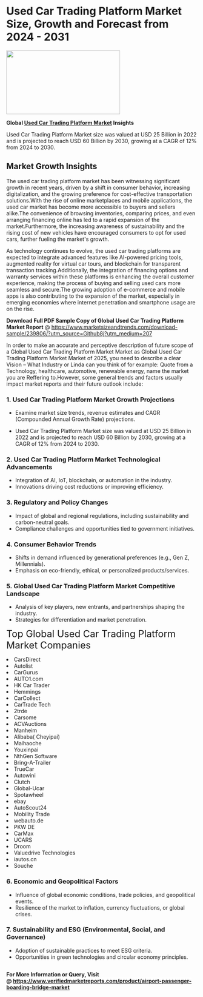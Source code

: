 <H1>Used Car Trading Platform Market Size, Growth and Forecast from 2024 - 2031</H1><img class="aligncenter size-medium wp-image-584254" src="https://thirdeyenews.in/wp-content/uploads/2024/09/Global-Market-Research-300x168.jpeg" alt="" width="300" height="168" /><p><strong>Global&nbsp;<a href="https://www.marketsizeandtrends.com/download-sample/239806/?utm_source=Github8j?utm_medium=207">Used Car Trading Platform Market</a> Insights</strong></p><p>Used Car Trading Platform Market size was valued at USD 25 Billion in 2022 and is projected to reach USD 60 Billion by 2030, growing at a CAGR of 12% from 2024 to 2030.</p><p><h2>Market Growth Insights</h2> <p>The used car trading platform market has been witnessing significant growth in recent years, driven by a shift in consumer behavior, increasing digitalization, and the growing preference for cost-effective transportation solutions.With the rise of online marketplaces and mobile applications, the used car market has become more accessible to buyers and sellers alike.The convenience of browsing inventories, comparing prices, and even arranging financing online has led to a rapid expansion of the market.Furthermore, the increasing awareness of sustainability and the rising cost of new vehicles have encouraged consumers to opt for used cars, further fueling the market's growth.</p> <p>As technology continues to evolve, the used car trading platforms are expected to integrate advanced features like AI-powered pricing tools, augmented reality for virtual car tours, and blockchain for transparent transaction tracking.Additionally, the integration of financing options and warranty services within these platforms is enhancing the overall customer experience, making the process of buying and selling used cars more seamless and secure.The growing adoption of e-commerce and mobile apps is also contributing to the expansion of the market, especially in emerging economies where internet penetration and smartphone usage are on the rise.</p> <p><span class=""><strong>Download Full PDF Sample Copy of Global Used Car Trading Platform Market Report</strong> @ <a href="https://www.marketsizeandtrends.com/download-sample/239806/?utm_source=Github8j?utm_medium=207" target="_blank">https://www.marketsizeandtrends.com/download-sample/239806/?utm_source=Github8j?utm_medium=207</a></span></p><p>In order to make an accurate and perceptive description of future scope of a Global&nbsp;Used Car Trading Platform Market Market as Global&nbsp;Used Car Trading Platform Market Market of 2025, you need to describe a clear Vision &ndash; What Industry or Linda can you think of for example: Quote from a Technology, healthcare, automotive, renewable energy, name the market you are Reffering to.However, some general trends and factors usually impact market reports and their future outlook include:</p><h3>1.&nbsp;<strong>Used Car Trading Platform Market Growth Projections</strong></h3><ul><li>Examine market size trends, revenue estimates and CAGR (Compounded Annual Growth Rate) projections.</li><li><p>Used Car Trading Platform Market size was valued at USD 25 Billion in 2022 and is projected to reach USD 60 Billion by 2030, growing at a CAGR of 12% from 2024 to 2030.</p></li></ul><h3>2.&nbsp;<strong>Used Car Trading Platform Market Technological Advancements</strong></h3><ul><li>Integration of AI, IoT, blockchain, or automation in the industry.</li><li>Innovations driving cost reductions or improving efficiency.</li></ul><h3>3.&nbsp;<strong>Regulatory and Policy Changes</strong></h3><ul><li>Impact of global and regional regulations, including sustainability and carbon-neutral goals.</li><li>Compliance challenges and opportunities tied to government initiatives.</li></ul><h3>4.&nbsp;<strong>Consumer Behavior Trends</strong></h3><ul><li>Shifts in demand influenced by generational preferences (e.g., Gen Z, Millennials).</li><li>Emphasis on eco-friendly, ethical, or personalized products/services.</li></ul><h3>5.&nbsp;<strong>Global Used Car Trading Platform Market Competitive Landscape</strong></h3><ul><li>Analysis of key players, new entrants, and partnerships shaping the industry.</li><li>Strategies for differentiation and market penetration.</li></ul><p data-pm-slice="1 1 []"><span style="color: inherit; font-family: inherit; font-size: 25px;">Top Global Used Car Trading Platform Market Companies</span></p><div class="" data-test-id=""><p><li>CarsDirect</li><li> Autolist</li><li> CarGurus</li><li> AUTO1.com</li><li> HK Car Trader</li><li> Hemmings</li><li> CarCollect</li><li> CarTrade Tech</li><li> 2trde</li><li> Carsome</li><li> ACVAuctions</li><li> Manheim</li><li> Alibaba( Cheyipai)</li><li> Maihaoche</li><li> Youxinpai</li><li> NthGen Software</li><li> Bring-A-Trailer</li><li> TrueCar</li><li> Autowini</li><li> Clutch</li><li> Global-Ucar</li><li> Spotawheel</li><li> ebay</li><li> AutoScout24</li><li> Mobility Trade</li><li> webauto.de</li><li> PKW DE</li><li> CarMax</li><li> UCARS</li><li> Droom</li><li> Valuedrive Technologies</li><li> iautos.cn</li><li> Souche</li></p></div><h3>6.&nbsp;<strong>Economic and Geopolitical Factors</strong></h3><ul><li>Influence of global economic conditions, trade policies, and geopolitical events.</li><li>Resilience of the market to inflation, currency fluctuations, or global crises.</li></ul><h3>7.&nbsp;<strong>Sustainability and ESG (Environmental, Social, and Governance)</strong></h3><ul><li>Adoption of sustainable practices to meet ESG criteria.</li><li>Opportunities in green technologies and circular economy principles.</li></ul><h2><strong style="font-size: 14px;">For More Information or Query, Visit @&nbsp;</strong><a style="background-color: #ffffff; font-size: 14px;" href="https://www.marketsizeandtrends.com/report/used-car-trading-platform-market/" target="_blank">https://www.verifiedmarketreports.com/product/airport-passenger-boarding-bridge-market</a></h2>